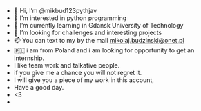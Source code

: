 - 👋 Hi, I’m @mikbud123pythjav
- 👀 I’m interested in python programming
- 🌱 I’m currently learning in Gdańsk University of Technology
- 💞️ I’m looking for challenges and interesting projects
- 📫 You can text to my by the mail mikolaj.budzinski@onet.pl
- 🇵🇱 i am from Poland and i am looking for opportunity to get an internship.
-    I like team work and talkative people. 
-    if you give me a chance you will not regret it.
-    I will give you a piece of my work in this account,
-    Have a good day.
-    <3
-   

<!---
mikbud123pythjav/mikbud123pythjav is a ✨ special ✨ repository because its `README.md` (this file) appears on your GitHub profile.
You can click the Preview link to take a look at your changes.
--->
